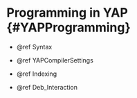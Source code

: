 Programming in YAP            {#YAPProgramming}
====================

  + @ref Syntax

  + @ref YAPCompilerSettings

  + @ref Indexing

  + @ref Deb_Interaction
